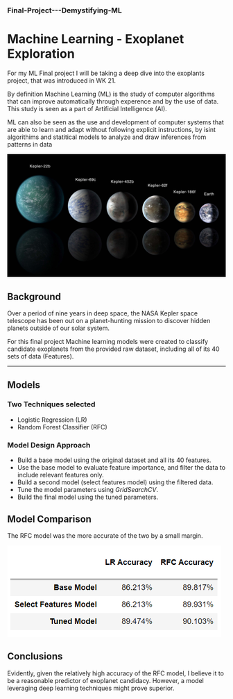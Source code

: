 ### Final-Project---Demystifying-ML

# Machine Learning - Exoplanet Exploration

For my ML Final project I will be taking a deep dive into the exoplants project, that was introduced in WK 21.

By definition Machine Learning (ML) is the study of computer algorithms that can improve automatically through experence
and by the use of data. This study is seen as a part of Artificial Intelligence (AI).

ML can also be seen as the use and development of computer systems that are able to learn and adapt without following explicit instructions,
by isint algorithims and statitical models to analyze and draw inferences from patterns in data




![exoplanets.jpg](Images/exoplanets.jpg)

## Background

Over a period of nine years in deep space, the NASA Kepler space telescope has been out on a planet-hunting mission to discover hidden planets outside of our solar system.

For this final project Machine learning models were created to classify candidate exoplanets from the provided raw dataset, including all of its 40 sets of data (Features).

- - -
## Models
### Two Techniques selected
- Logistic Regression (LR)
- Random Forest Classifier (RFC)

### Model Design Approach
- Build a base model using the original dataset and all its 40 features.
- Use the base model to evaluate feature importance, and filter the data to include relevant features only.
- Build a second model (select features model) using the filtered data.
- Tune the model parameters using *GridSearchCV*.
- Build the final model using the tuned parameters. 

## Model Comparison
The RFC model was the more accurate of the two by a small margin.

![models_eval](Images/models_eval.png)

## Conclusions
Evidently, given the relatively high accuracy of the RFC model, I believe it to be a reasonable predictor of exoplanet candidacy. However, a model leveraging deep learning techniques might prove superior.
